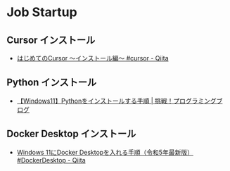 # Job Startup

## Cursor インストール

- [はじめてのCursor ～インストール編～ #cursor - Qiita](https://qiita.com/watyanabe164/items/8c6506823af7129382e6)

## Python インストール

- [【Windows11】Pythonをインストールする手順 | 挑戦！プログラミングブログ](https://challenge-pg.com/2023/01/21/win11-python-install/)

## Docker Desktop インストール

- [Windows 11にDocker Desktopを入れる手順（令和5年最新版） #DockerDesktop - Qiita](https://qiita.com/zembutsu/items/a98f6f25ef47c04893b3)
